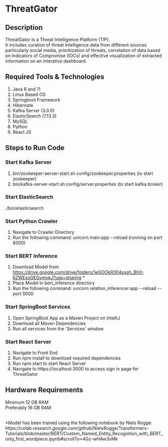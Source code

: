 # ThreatGator
## Description
ThreatGator is a Threat Intelligence Platform (TIP). <br/>
It includes curation of threat intelligence data from different sources particularly social media, prioritization of threats, correlation of data based on Indicators of Compromise (IOCs) and effective visualization of extracted information on an interative dashboard. <br/>
## Required Tools & Technologies
1. Java 8 and 11
2. Linux Based OS
3. Springboot Framework
4. Hibernate
5. Kafka Server (3.0.0)
6. ElasticSearch (7.13.3)
7. MySQL
8. Python
9. React JS

## Steps to Run Code
### Start Kafka Server
1. bin/zookeeper-server-start.sh config/zookeeper.properties (to start zookeeper)
2. bin/kafka-server-start.sh config/server.properties (to start kafka broker)
### Start ElasticSearch
./bin/elasticsearch
### Start Python Crawler
1. Navigate to Crawler Directory
2. Run the following command: uvicorn main:app --reload (running on port 8000)
### Start BERT Inference
1. Download Model from https://drive.google.com/drive/folders/1eGOOkR304ssgh_Bh0-6ZWEsoGEGvmveJ?usp=sharing *
2. Place Model in bert_inference directory
3. Run the following command: uvicorn relation_inferencer:app --reload --port 5000
### Start SpringBoot Services
1. Open SpringBoot App as a Maven Project on IntelliJ
2. Download all Maven Dependencies
3. Run all services from the 'Services' window
### Start React Server
1. Navigate to Front End
2. Run npm install to download required dependencies
3. Run npm start to start React Server
4. Navigate to https://localhost:3000 to access sign in page for ThreatGator

## Hardware Requirements
Minimum 12 GB RAM <br/>
Preferably 16 GB RAM

<br/>
*Model has been trained using the following notebook by Niels Rogge: https://colab.research.google.com/github/NielsRogge/Transformers-Tutorials/blob/master/BERT/Custom_Named_Entity_Recognition_with_BERT_only_first_wordpiece.ipynb#scrollTo=4Gz-wHAw3xMk
